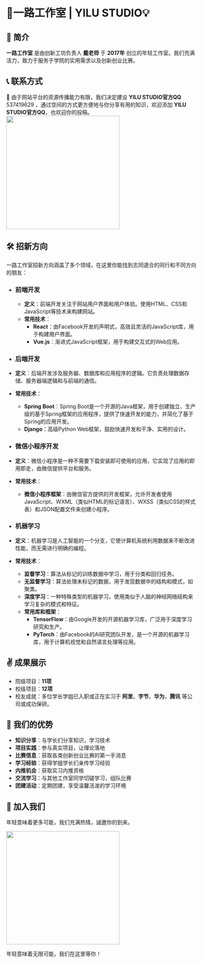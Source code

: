# 🥏一路工作室 | YILU STUDIO💡

## 🌟 简介

**一路工作室** 是由创新工坊负责人 **戴老师** 于 **2017年** 创立的年轻工作室。我们充满活力，致力于服务于学院的实用需求以及创新创业比赛。

## 📞 联系方式

🔆 由于网站平台的资源传播能力有限，我们决定建设 **YILU STUDIO官方QQ** 537419629 ，通过空间的方式更方便地与你分享有用的知识，欢迎添加 **YILU STUDIO官方QQ**，也欢迎你的投稿。
<img src="https://pic.imge.cc/2024/08/27/66cd79736606f.jpg" width="300" />

## 🛠️ 招新方向

一路工作室招新方向涵盖了多个领域，在这里你能找到志同道合的同行和不同方向的朋友：

- ### 前端开发

  - **定义**：前端开发关注于网站用户界面和用户体验。使用HTML、CSS和JavaScript等技术来构建网站。
  - **常用技术**：
    - **React**：由Facebook开发的声明式，高效且灵活的JavaScript库，用于构建用户界面。
    - **Vue.js**：渐进式JavaScript框架，用于构建交互式的Web应用。

- ### 后端开发

- **定义**：后端开发涉及服务器、数据库和应用程序的逻辑。它负责处理数据存储、服务器端逻辑和与前端的通信。
- **常用技术**：
  - **Spring Boot**：Spring Boot是一个开源的Java框架，用于创建独立、生产级的基于Spring框架的应用程序，提供了快速开发的能力，并简化了基于Spring的应用开发。
  - **Django**：高级Python Web框架，鼓励快速开发和干净、实用的设计。

- ### 微信小程序开发

- **定义**：微信小程序是一种不需要下载安装即可使用的应用，它实现了应用的即用即走，由微信提供平台和服务。
- **常用技术**：
  - **微信小程序框架**：由微信官方提供的开发框架，允许开发者使用JavaScript、WXML（类似HTML的标记语言）、WXSS（类似CSS的样式表）和JSON配置文件来创建小程序。

- ### 机器学习

- **定义**：机器学习是人工智能的一个分支，它使计算机系统利用数据来不断改进性能，而无需进行明确的编程。
- **常用技术**：
  - **监督学习**：算法从标记的训练数据中学习，用于分类和回归任务。
  - **无监督学习**：算法处理未标记的数据，用于发现数据中的结构和模式，如聚类。
  - **深度学习**：一种特殊类型的机器学习，使用类似于人脑的神经网络结构来学习复杂的模式和特征。
  - **常用库和框架**：
    - **TensorFlow**：由Google开发的开源机器学习库，广泛用于深度学习研究和生产。
    - **PyTorch**：由Facebook的AI研究团队开发，是一个开源的机器学习库，用于计算机视觉和自然语言处理等应用。

## ✌️ 成果展示

- 院级项目：**11项**
- 校级项目：**12项**
- 校友成就：多位学长学姐已入职或正在实习于 **阿里**，**字节**，**华为**，**腾讯** 等公司或成功保研。

## 💪 我们的优势

- **知识分享**：与学长们分享知识，学习技术
- **项目实践**：参与真实项目，让理论落地
- **比赛信息**：获取各类创新创业比赛的第一手消息
- **学习经验**：获得学姐学长们亲传学习经验
- **内推机会**：获取实习内推资格
- **交流学习**：与其他工作室同学切磋学习，组队比赛
- **团建活动**：定期团建，享受温馨活泼的学习环境

## 👋 加入我们

年轻意味着更多可能，我们充满热情，诚邀你的到来。

<img src="https://pic.imge.cc/2024/08/27/66cd79736606f.jpg" width="300" />

年轻意味着无限可能，我们在这里等你！
